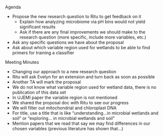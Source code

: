 Agenda
- Propose the new research question to Ritu to get feedback on it
    - Explain how analyzing microbiome via pH bins would not yield significant results
    - Ask if there are any final improvements we should make to the research question (more specific, include more variables, etc.)
- Ask any specific questions we have about the proposal
- Ask about which variable region used for wetlands to be able to find primers for training a classifier

Meeting Minutes 
- Changing our approach to a new research question
- Ritu will ask Evelyn for an extension and turn back as soon as possible
- Another TA will mark the proposal 
- We do not know what variable region used for wetland data, there is no publication of this data set 
- In UJEMI paper the variable region is not mentioned
- We shared the proposal doc with Ritu to see our progress
- We will filter out mitochondrial and chloroplast DNA
- For title, use a title that is like “understanding…in microbial wetlands and soil” or “exploring… in microbial wetlands and soil”
- Mention papers that we read that say we may find differences in our chosen variables (previous literature has shown that…)

